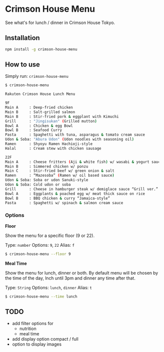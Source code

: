 # Crimson House Menu

See what's for lunch / dinner in Crimson House Tokyo.

## Installation

```bash
npm install -g crimson-house-menu
```

## How to use

Simply run: `crimson-house-menu`

```bash
$ crimson-house-menu

Rakuten Crimson House Lunch Menu

9F
Main A     : Deep-fried chicken
Main B     : Salt-grilled salmon
Main B     : Stir-fried pork & eggplant with Kimuchi
Grill      : "Jingisukan" (Grilled mutton)
Bowl A     : Chicken & egg Bowl
Bowl B     : Seafood Curry
Pasta      : Spaghetti with tuna, asparagus & tomato cream sauce
Udon & Soba: "Abura Udon" (Udon noodles with seasoning oil)
Ramen      : Shyoyu Ramen Hachioji-style
Halal      : Cream stew with chicken sausage

22F
Main A     : Cheese fritters (Aji & white fish) w/ wasabi & yogurt sauce
Main B     : Simmered chicken w/ ponzu
Main C     : Stir-fried beef w/ green onion & salt
Ramen      : “Mazesoba” (Ramen w/ oil based sauce)
Udon & Soba: Soba or udon Sanuki-style
Udon & Soba: Cold udon or soba
Grill      : Cheese in hamburger steak w/ demiglace sauce “Grill ver.”
Bowl A     : Eggplants & poached egg w/ meat thick sauce on rice
Bowl B     : BBQ chicken & curry “Jamaica-style”
Pasta      : Spaghetti w/ spinach & salmon cream sauce
```

### Options

__Floor__

Show the menu for a specific floor (9 or 22).

Type: `number`
Options: `9`, `22`
Alias: `f`

```bash
$ crimson-house-menu --floor 9
```

__Meal Time__

Show the menu for lunch, dinner or both. By default menu will be chosen
by the time of the day, lnch until 3pm and dinner any time after that.

Type: `String`
Options: `lunch`, `dinner`
Alias: `t`

```bash
$ crimson-house-menu --time lunch
```

## TODO

* add filter options for
  * nutrition
  * meal time
* add display option compact / full
* option to display images
